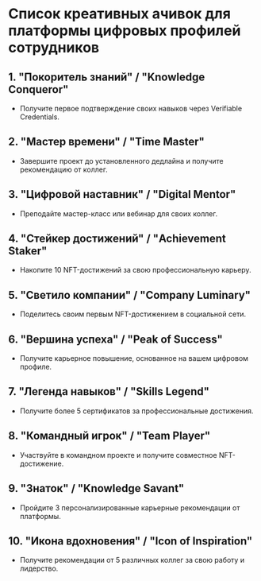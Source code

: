 # Список креативных ачивок для платформы цифровых профилей сотрудников

## 1. "Покоритель знаний" / "Knowledge Conqueror"
- Получите первое подтверждение своих навыков через Verifiable Credentials.

## 2. "Мастер времени" / "Time Master"
- Завершите проект до установленного дедлайна и получите рекомендацию от коллег.

## 3. "Цифровой наставник" / "Digital Mentor"
- Преподайте мастер-класс или вебинар для своих коллег.

## 4. "Стейкер достижений" / "Achievement Staker"
- Накопите 10 NFT-достижений за свою профессиональную карьеру.

## 5. "Светило компании" / "Company Luminary"
- Поделитесь своим первым NFT-достижением в социальной сети.

## 6. "Вершина успеха" / "Peak of Success"
- Получите карьерное повышение, основанное на вашем цифровом профиле.

## 7. "Легенда навыков" / "Skills Legend"
- Получите более 5 сертификатов за профессиональные достижения.

## 8. "Командный игрок" / "Team Player"
- Участвуйте в командном проекте и получите совместное NFT-достижение.

## 9. "Знаток" / "Knowledge Savant"
- Пройдите 3 персонализированные карьерные рекомендации от платформы.

## 10. "Икона вдохновения" / "Icon of Inspiration"
- Получите рекомендации от 5 различных коллег за свою работу и лидерство.
